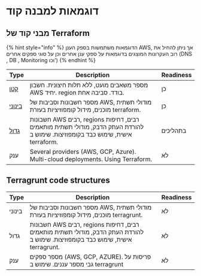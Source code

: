 # דוגמאות למבנה קוד

## מבני קוד של Terraform

{% hint style="info" %}
הדוגמאות משתמשות בספק הענן AWS, אך ניתן להחיל את רוב העקרונות המוצגים בדוגמאות על ספקי ענן  אחרים וכן על סוגי ספקים אחרים (DNS , DB , Monitoring וכו')
{% endhint %}

| Type                                                          | Description                                                                                                                    | Readiness |
| ------------------------------------------------------------- | ------------------------------------------------------------------------------------------------------------------------------ | --------- |
| [קטן](terraform/small-size-infrastructure.md)                 | מספר משאבים מועט, ללא תלות חיצונית. חשבון AWS יחיד. region בודד. סביבה אחת.                                                    | כן        |
| [בינוני](terraform/medium-size-infrastructure.md)             | מספר חשבונות וסביבות של AWS, מודולי תשתית מוכנים, מידול קומפוזיציות בעזרת terraform.                                           | כן        |
| [גדול](terraform/large-size-infrastructure-with-terraform.md) | חשבונות AWS רבים, regions רבים, דחיפות להורדת העתק הדבק, מודולי תשתית מותאמים אישית, שימוש כבד בקומפוזיצות. שימוש ב terraform. | בתהליכים  |
| ענק                                                           | Several providers (AWS, GCP, Azure). Multi-cloud deployments. Using Terraform.                                                 | לא        |

## Terragrunt code structures

| Type   | Description                                                                                                                     | Readiness |
| ------ | ------------------------------------------------------------------------------------------------------------------------------- | --------- |
| בינוני | מספר חשבונות וסביבות של AWS, מודולי תשתית מוכנים, מידול קומפוזיציות בעזרת terragrunt.                                           | לא        |
| גדול   | חשבונות AWS רבים, regions רבים, דחיפות להורדת העתק הדבק, מודולי תשתית מותאמים אישית, שימוש כבד בקומפוזיצות. שימוש ב terragrunt. | לא        |
| ענק    | מספר ספקים (AWS, GCP, AZURE). פריסות על גבי מספר עננים. שימוש ב terragrunt                                                      | לא        |
